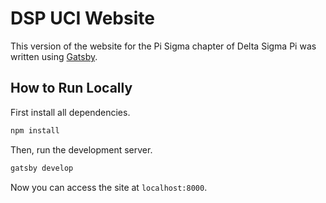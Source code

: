 # DSP UCI Website
This version of the website for the Pi Sigma chapter of Delta Sigma Pi was written using [Gatsby](https://www.gatsbyjs.org).
## How to Run Locally
First install all dependencies.
```sh
npm install
```
Then, run the development server.
```sh
gatsby develop
```
Now you can access the site at `localhost:8000`.